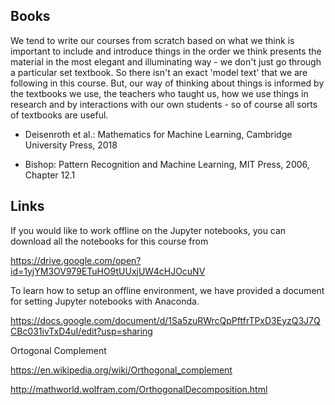 ## Books
We tend to write our courses from scratch based on what we think is important to include and introduce things in the order we think presents the material in the most elegant and illuminating way - we don't just go through a particular set textbook. So there isn't an exact 'model text' that we are following in this course. But, our way of thinking about things is informed by the textbooks we use, the teachers who taught us, how we use things in research and by interactions with our own students - so of course all sorts of textbooks are useful.

+ Deisenroth et al.: Mathematics for Machine Learning, Cambridge University Press, 2018

+ Bishop: Pattern Recognition and Machine Learning, MIT Press, 2006, Chapter 12.1

## Links

If you would like to work offline on the Jupyter notebooks, you can download all the notebooks for this course from

https://drive.google.com/open?id=1yjYM3OV979ETuHO9tUUxjUW4cHJOcuNV

To learn how to setup an offline environment, we have provided a document for setting Jupyter notebooks with Anaconda.

https://docs.google.com/document/d/1Sa5zuRWrcQpPftfrTPxD3EyzQ3J7QCBc031ivTxD4uI/edit?usp=sharing

Ortogonal Complement

https://en.wikipedia.org/wiki/Orthogonal_complement

http://mathworld.wolfram.com/OrthogonalDecomposition.html
